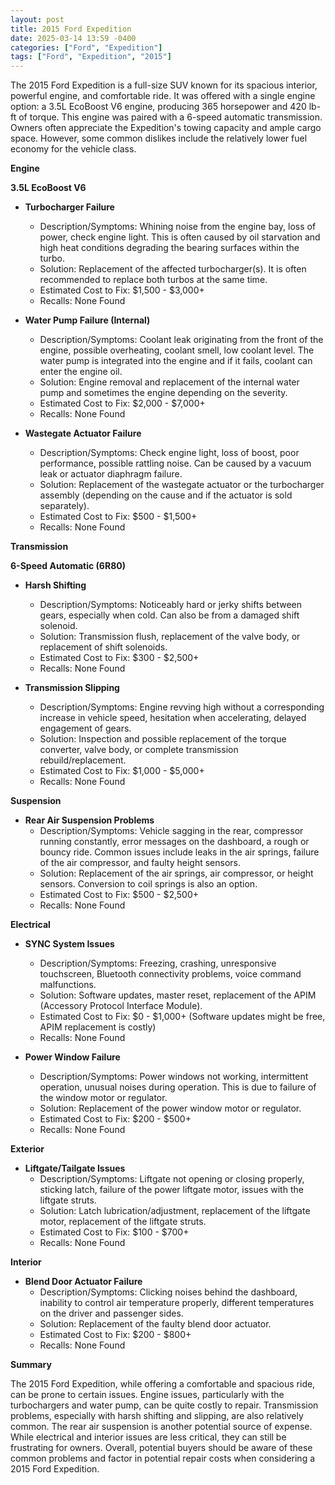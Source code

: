 ```yaml
---
layout: post
title: 2015 Ford Expedition
date: 2025-03-14 13:59 -0400
categories: ["Ford", "Expedition"]
tags: ["Ford", "Expedition", "2015"]
---
```

The 2015 Ford Expedition is a full-size SUV known for its spacious interior, powerful engine, and comfortable ride. It was offered with a single engine option: a 3.5L EcoBoost V6 engine, producing 365 horsepower and 420 lb-ft of torque. This engine was paired with a 6-speed automatic transmission. Owners often appreciate the Expedition's towing capacity and ample cargo space. However, some common dislikes include the relatively lower fuel economy for the vehicle class.

**Engine**

**3.5L EcoBoost V6**

*   **Turbocharger Failure**
    *   Description/Symptoms: Whining noise from the engine bay, loss of power, check engine light. This is often caused by oil starvation and high heat conditions degrading the bearing surfaces within the turbo.
    *   Solution: Replacement of the affected turbocharger(s). It is often recommended to replace both turbos at the same time.
    *   Estimated Cost to Fix: $1,500 - $3,000+
    *   Recalls: None Found

*   **Water Pump Failure (Internal)**
    *   Description/Symptoms: Coolant leak originating from the front of the engine, possible overheating, coolant smell, low coolant level. The water pump is integrated into the engine and if it fails, coolant can enter the engine oil.
    *   Solution: Engine removal and replacement of the internal water pump and sometimes the engine depending on the severity.
    *   Estimated Cost to Fix: $2,000 - $7,000+
    *   Recalls: None Found

*   **Wastegate Actuator Failure**
    *   Description/Symptoms: Check engine light, loss of boost, poor performance, possible rattling noise. Can be caused by a vacuum leak or actuator diaphragm failure.
    *   Solution: Replacement of the wastegate actuator or the turbocharger assembly (depending on the cause and if the actuator is sold separately).
    *   Estimated Cost to Fix: $500 - $1,500+
    *   Recalls: None Found

**Transmission**

**6-Speed Automatic (6R80)**

*   **Harsh Shifting**
    *   Description/Symptoms: Noticeably hard or jerky shifts between gears, especially when cold. Can also be from a damaged shift solenoid.
    *   Solution: Transmission flush, replacement of the valve body, or replacement of shift solenoids.
    *   Estimated Cost to Fix: $300 - $2,500+
    *   Recalls: None Found

*   **Transmission Slipping**
    *   Description/Symptoms: Engine revving high without a corresponding increase in vehicle speed, hesitation when accelerating, delayed engagement of gears.
    *   Solution: Inspection and possible replacement of the torque converter, valve body, or complete transmission rebuild/replacement.
    *   Estimated Cost to Fix: $1,000 - $5,000+
    *   Recalls: None Found

**Suspension**

*   **Rear Air Suspension Problems**
    *   Description/Symptoms: Vehicle sagging in the rear, compressor running constantly, error messages on the dashboard, a rough or bouncy ride. Common issues include leaks in the air springs, failure of the air compressor, and faulty height sensors.
    *   Solution: Replacement of the air springs, air compressor, or height sensors. Conversion to coil springs is also an option.
    *   Estimated Cost to Fix: $500 - $2,500+
    *   Recalls: None Found

**Electrical**

*   **SYNC System Issues**
    *   Description/Symptoms: Freezing, crashing, unresponsive touchscreen, Bluetooth connectivity problems, voice command malfunctions.
    *   Solution: Software updates, master reset, replacement of the APIM (Accessory Protocol Interface Module).
    *   Estimated Cost to Fix: $0 - $1,000+ (Software updates might be free, APIM replacement is costly)
    *   Recalls: None Found

*   **Power Window Failure**
    *   Description/Symptoms: Power windows not working, intermittent operation, unusual noises during operation. This is due to failure of the window motor or regulator.
    *   Solution: Replacement of the power window motor or regulator.
    *   Estimated Cost to Fix: $200 - $500+
    *   Recalls: None Found

**Exterior**

*   **Liftgate/Tailgate Issues**
    *   Description/Symptoms: Liftgate not opening or closing properly, sticking latch, failure of the power liftgate motor, issues with the liftgate struts.
    *   Solution: Latch lubrication/adjustment, replacement of the liftgate motor, replacement of the liftgate struts.
    *   Estimated Cost to Fix: $100 - $700+
    *   Recalls: None Found

**Interior**

*   **Blend Door Actuator Failure**
    *   Description/Symptoms: Clicking noises behind the dashboard, inability to control air temperature properly, different temperatures on the driver and passenger sides.
    *   Solution: Replacement of the faulty blend door actuator.
    *   Estimated Cost to Fix: $200 - $800+
    *   Recalls: None Found

**Summary**

The 2015 Ford Expedition, while offering a comfortable and spacious ride, can be prone to certain issues. Engine issues, particularly with the turbochargers and water pump, can be quite costly to repair. Transmission problems, especially with harsh shifting and slipping, are also relatively common. The rear air suspension is another potential source of expense. While electrical and interior issues are less critical, they can still be frustrating for owners. Overall, potential buyers should be aware of these common problems and factor in potential repair costs when considering a 2015 Ford Expedition.

